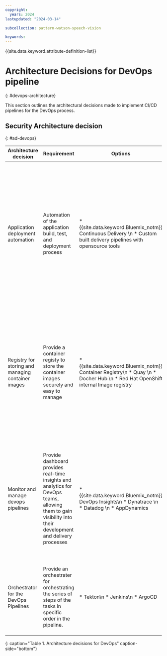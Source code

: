 ```yaml
---
copyright:
  years: 2024
lastupdated: "2024-03-14"

subcollection: pattern-watson-speech-vision

keywords:
---
```

{{site.data.keyword.attribute-definition-list}}

# Architecture Decisions for DevOps pipeline

{: #devops-architecture}

This section outlines the architectural decisions made to implement CI/CD pipelines for the DevOps process.

## Security Architecture decision

{: #ad-devops}

| Architecture decision                                                            | Requirement                                                                                                                                                  | Options                                                                                                | Decision                      | Rationale                                                                                                                                                                                                                                                                                                                                                                                                                                                                                                                                                                                |
| -------------------------------------------------------------------------------- | ------------------------------------------------------------------------------------------------------------------------------------------------------------ | ------------------------------------------------------------------------------------------------------ | ----------------------------- | ---------------------------------------------------------------------------------------------------------------------------------------------------------------------------------------------------------------------------------------------------------------------------------------------------------------------------------------------------------------------------------------------------------------------------------------------------------------------------------------------------------------------------------------------------------------------------------------- |
| Application deployment automation                                                | Automation of the application build, test, and deployment process                                                                                            | * {{site.data.keyword.Bluemix_notm}} Continuous Delivery \n * Custom built delivery pipelines with opensource tools             | {{site.data.keyword.Bluemix_notm}} Continuous Delivery | {{site.data.keyword.Bluemix_notm}} Continuous Delivery is based on the principles of continuous integration and continuous delivery (CI/CD), which involve automating the build, test, and deployment of software applications in a continuous and iterative manner. This approach helps to ensure that applications are developed and delivered quickly and reliably, while also reducing the risk of errors and failures.{{site.data.keyword.Bluemix_notm}} Continuous Delivery is designed to work with a range of development tools and platforms, including {{site.data.keyword.Bluemix_notm}} Foundry, {{site.data.keyword.Bluemix_notm}} Functions, and {{site.data.keyword.Bluemix_notm}} Kubernetes Service. |
| Registry for storing and managing container images                               | Provide a container registy to store the container images securely and easy to manage                                                                        | * {{site.data.keyword.Bluemix_notm}} Container Registry\n * Quay \n * Docher Hub \n * Red Hat OpenShift internal Image registry | {{site.data.keyword.Bluemix_notm}} Container Registry  | {{site.data.keyword.Bluemix_notm}} Container Registry is a managed service that provides a centralized location for storing and managing container images, including Docker images, Kubernetes images, and other container formats. Its easier to track and manage your images across multiple environments. It integrates with other {{site.data.keyword.Bluemix_notm}} services, such as {{site.data.keyword.Bluemix_notm}} Kubernetes Service, {{site.data.keyword.Bluemix_notm}} Foundry, and {{site.data.keyword.Bluemix_notm}} Functions, to streamline the containerized application development and deployment processes.                                                                                     |
| Monitor and manage devops pipelines                                              | Provide dashboard provides real-time insights and analytics for DevOps teams, allowing them to gain visibility into their development and delivery processes | * {{site.data.keyword.Bluemix_notm}} DevOps Insights\n * Dynatrace \n * Datadog \n * AppDynamics                                | {{site.data.keyword.Bluemix_notm}} DevOps Insights     | {{site.data.keyword.Bluemix_notm}} DevOps Insights automatically displays historical data from all of the {{site.data.keyword.Bluemix_notm}}® Continuous Delivery within your toolchain. {{site.data.keyword.Bluemix_notm}} DevOps Insights integrates with other {{site.data.keyword.Bluemix_notm}} services, such as {{site.data.keyword.Bluemix_notm}} Kubernetes Service, {{site.data.keyword.Bluemix_notm}} Foundry, and {{site.data.keyword.Bluemix_notm}} Functions, to provide a comprehensive DevOps platform.                                                                                                                                                                                                                                                |
| Orchestrator for the DevOps Pipelines                                            | Provide an orchestrater for orchestrating the series of steps of the tasks in specific order in the pipeline.                                                | * Tekton\n * Jenkins\n * ArgoCD                                                                        | Tekton                        | Tekton pipelines are composed of a series of tasks that are executed in a specific order, and each task can be customized to perform a specific function, such as building a Docker image, running tests, or deploying to a cloud-based environment. It streamline the development and delivery processes, improve collaboration and visibility, and reduce errors and downtime.                                                                                                                                                                                                         |
{: caption="Table 1. Architecture decisions for DevOps" caption-side="bottom"}
